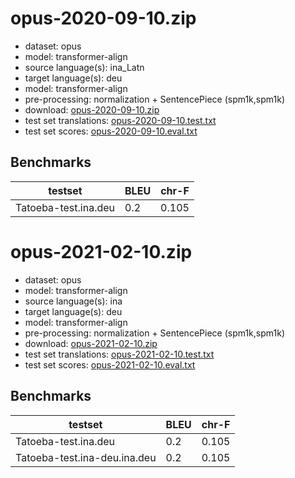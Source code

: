 # opus-2020-09-10.zip

* dataset: opus
* model: transformer-align
* source language(s): ina_Latn
* target language(s): deu
* model: transformer-align
* pre-processing: normalization + SentencePiece (spm1k,spm1k)
* download: [opus-2020-09-10.zip](https://object.pouta.csc.fi/Tatoeba-MT-models/ina-deu/opus-2020-09-10.zip)
* test set translations: [opus-2020-09-10.test.txt](https://object.pouta.csc.fi/Tatoeba-MT-models/ina-deu/opus-2020-09-10.test.txt)
* test set scores: [opus-2020-09-10.eval.txt](https://object.pouta.csc.fi/Tatoeba-MT-models/ina-deu/opus-2020-09-10.eval.txt)

## Benchmarks

| testset               | BLEU  | chr-F |
|-----------------------|-------|-------|
| Tatoeba-test.ina.deu 	| 0.2 	| 0.105 |

# opus-2021-02-10.zip

* dataset: opus
* model: transformer-align
* source language(s): ina
* target language(s): deu
* model: transformer-align
* pre-processing: normalization + SentencePiece (spm1k,spm1k)
* download: [opus-2021-02-10.zip](https://object.pouta.csc.fi/Tatoeba-MT-models/ina-deu/opus-2021-02-10.zip)
* test set translations: [opus-2021-02-10.test.txt](https://object.pouta.csc.fi/Tatoeba-MT-models/ina-deu/opus-2021-02-10.test.txt)
* test set scores: [opus-2021-02-10.eval.txt](https://object.pouta.csc.fi/Tatoeba-MT-models/ina-deu/opus-2021-02-10.eval.txt)

## Benchmarks

| testset               | BLEU  | chr-F |
|-----------------------|-------|-------|
| Tatoeba-test.ina.deu 	| 0.2 	| 0.105 |
| Tatoeba-test.ina-deu.ina.deu 	| 0.2 	| 0.105 |


